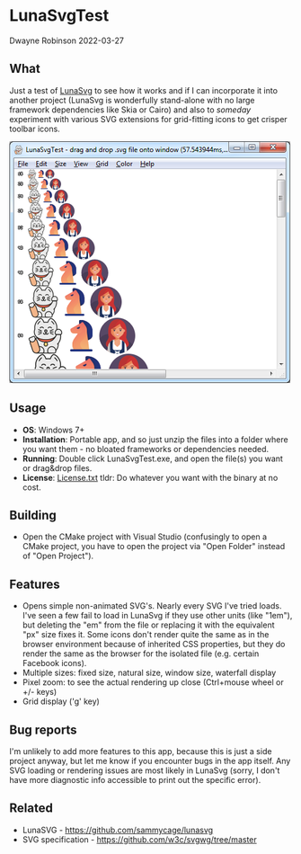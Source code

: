 # LunaSvgTest

Dwayne Robinson 2022-03-27

## What
Just a test of [LunaSvg](https://github.com/sammycage/lunasvg) to see how it works and if I can incorporate it into another project (LunaSvg is wonderfully stand-alone with no large framework dependencies like Skia or Cairo) and also to *someday* experiment with various SVG extensions for grid-fitting icons to get crisper toolbar icons.

![Image of LunaSvgTest](SvgLunaTestScreenshot.png)

## Usage
- **OS**: Windows 7+
- **Installation**: Portable app, and so just unzip the files into a folder where you want them - no bloated frameworks or dependencies needed.
- **Running**: Double click LunaSvgTest.exe, and open the file(s) you want or drag&drop files.
- **License**: [License.txt](License.txt) tldr: Do whatever you want with the binary at no cost.

## Building
- Open the CMake project with Visual Studio (confusingly to open a CMake project, you have to open the project via "Open Folder" instead of "Open Project").

## Features
- Opens simple non-animated SVG's. Nearly every SVG I've tried loads. I've seen a few fail to load in LunaSvg if they use other units (like "1em"), but deleting the "em" from the file or replacing it with the equivalent "px" size fixes it. Some icons don't render quite the same as in the browser environment because of inherited CSS properties, but they do render the same as the browser for the isolated file (e.g. certain Facebook icons).
- Multiple sizes: fixed size, natural size, window size, waterfall display
- Pixel zoom: to see the actual rendering up close (Ctrl+mouse wheel or +/- keys)
- Grid display ('g' key)

## Bug reports
I'm unlikely to add more features to this app, because this is just a side project anyway, but let me know if you encounter bugs in the app itself. Any SVG loading or rendering issues are most likely in LunaSvg (sorry, I don't have more diagnostic info accessible to print out the specific error).

## Related
- LunaSVG - https://github.com/sammycage/lunasvg
- SVG specification - https://github.com/w3c/svgwg/tree/master
